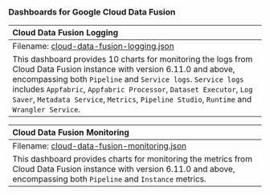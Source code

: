 ### Dashboards for Google Cloud Data Fusion

| Cloud Data Fusion Logging                                                                                                                                                                                                                                                                                                                                  |
|:-----------------------------------------------------------------------------------------------------------------------------------------------------------------------------------------------------------------------------------------------------------------------------------------------------------------------------------------------------------|
| Filename: [cloud-data-fusion-logging.json](cloud-data-fusion-logging.json)                                                                                                                                                                                                                                                                                 |
| This dashboard provides 10 charts for monitoring the logs from Cloud Data Fusion instance with version 6.11.0 and above, encompassing both `Pipeline` and `Service logs`. `Service logs` includes `Appfabric`, `Appfabric Processor`, `Dataset Executor`, `Log Saver`, `Metadata Service`, `Metrics`, `Pipeline Studio`, `Runtime` and `Wrangler Service`. |


| Cloud Data Fusion Monitoring                                                                                                                                                                                                                                                                                                                                  |
|:-----------------------------------------------------------------------------------------------------------------------------------------------------------------------------------------------------------------------------------------------------------------------------------------------------------------------------------------------------------|
| Filename: [cloud-data-fusion-monitoring.json](cloud-data-fusion-monitoring.json)                                                                                                                                                                                                                                                                                 |
| This dashboard provides charts for monitoring the metrics from Cloud Data Fusion instance with version 6.11.0 and above, encompassing both `Pipeline` and `Instance` metrics. |